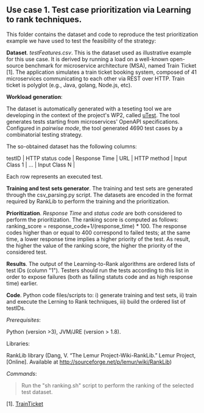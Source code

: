 
## Use case 1. Test case prioritization via Learning to rank techniques. 

This folder contains the dataset and code to reproduce the test prioritization example we have used to test the feasibility of the strategy: 

**Dataset**. *testFeatures.csv*. This is the dataset used as illustrative example for this use case. It is derived by running a load on a well-known open-source benchmark for microservice  architecture (MSA), named Train Ticket [1].  The application simulates a train ticket booking system, composed of 41 microservices communicating to each other via REST over HTTP. Train ticket is  polyglot (e.g., Java, golang, Node.js, etc). 

**Workload generation**: 

The dataset is automatically generated with a teseting tool we are developing in the context of the project's WP2, called [uTest](https://github.com/uDEVOPS2020/uTest). The tool generates tests starting from microservices' OpenAPI specifications. Configured in *pairwise mode*, the tool generated 4690 test cases by a combinatorial testing strategy. 

The so-obtained dataset has the following columns: 

testID | HTTP status code | Response Time | URL | HTTP method | Input Class 1 | ... | Input Class N |

Each row represents an executed test. 

**Training and test sets generator**. The training and test sets are generated through the csv_parsing.py script. The datasets are encoded in the format required by RankLib to perform the training and the prioritization.

**Prioritization**. *Response Time* and *status code* are both considered to perform the prioritization. The ranking score is computed as follows: ranking_score = response_code+1/(response_time) * 100. The response codes higher than or equal to 400 correspond to failed tests; at the same time, a lower  response time implies a higher  priority of the test. As result, the higher the value of the ranking score, the higher the priority of the considered test.

**Results**. The output of the Learning-to-Rank algorithms are ordered lists of test IDs (column "1"). Testers should run the tests according to this list in order to expose failures (both as failing statuts code and as high response time) earlier. 

**Code**. Python code files/scripts to: i) generate training and test sets, ii) train and execute the Lerning to Rank techniques, iii) build the ordered list of testIDs. 

*Prerequisites*: 

Python (version >3), JVM/JRE (version > 1.8). 

Libraries: 

RankLib library (Dang, V. “The Lemur Project-Wiki-RankLib.” Lemur Project,[Online]. Available at http://sourceforge.net/p/lemur/wiki/RankLib)


*Commands*: 

>  Run the "sh ranking.sh" script to perform the ranking of the selected test dataset.




[1]. [TrainTicket](https://github.com/FudanSELab/train-ticket)
